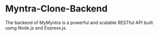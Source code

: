 # Myntra-Clone-Backend
The backend of MyMyntra is a powerful and scalable RESTful API built using Node.js and Express.js. 

